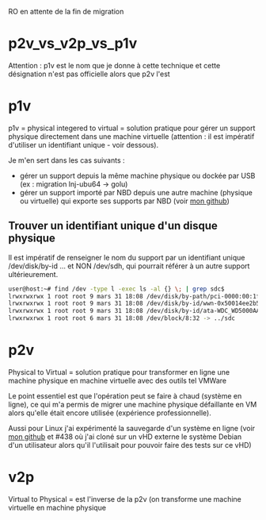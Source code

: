 RO en attente de la fin de migration

















































# p2v_vs_v2p_vs_p1v

Attention : p1v est le nom que je donne à cette technique et cette désignation n'est pas officielle alors que p2v l'est
# p1v
p1v = physical integered to virtual = solution pratique pour gérer un support physique directement dans une machine virtuelle (attention : il est impératif d'utiliser un identifiant unique - voir dessous).

Je m'en sert dans les cas suivants :
* gérer un support depuis la même machine physique ou dockée par USB (ex : migration lnj-ubu64 -> golu)
* gérer un support importé par NBD depuis une autre machine (physique ou virtuelle) qui exporte ses supports par NBD (voir [mon github](https://github.com/lenainjaune/nbd_remote_disk))

## Trouver un identifiant unique d'un disque physique
Il est impératif de renseigner le nom du support par un identifiant unique /dev/disk/by-id ... et NON /dev/sdh, qui pourrait référer à un autre support ultérieurement.

```sh
user@host:~# find /dev -type l -exec ls -al {} \; | grep sdc$
lrwxrwxrwx 1 root root 9 mars 31 18:08 /dev/disk/by-path/pci-0000:00:1f.2-ata-3 -> ../../sdc
lrwxrwxrwx 1 root root 9 mars 31 18:08 /dev/disk/by-id/wwn-0x50014ee2b54b2579 -> ../../sdc
lrwxrwxrwx 1 root root 9 mars 31 18:08 /dev/disk/by-id/ata-WDC_WD5000AAKX-08U6AA0_WD-WCC2ER3N9DL0 -> ../../sdc
lrwxrwxrwx 1 root root 6 mars 31 18:08 /dev/block/8:32 -> ../sdc
```

# p2v
Physical to Virtual = solution pratique pour transformer en ligne une machine physique en machine virtuelle avec des outils tel VMWare

Le point essentiel est que l'opération peut se faire à chaud (système en ligne), ce qui m'a permis de migrer une machine physique défaillante en VM alors qu'elle était encore utilisée (expérience professionnelle).

Aussi pour Linux j'ai expérimenté la sauvegarde d'un système en ligne (voir [mon github](https://github.com/lenainjaune/backup_system_online) et #438 où j'ai cloné sur un vHD externe le système Debian d'un utilisateur alors qu'il l'utilisait pour pouvoir faire des tests sur ce vHD)
# v2p
Virtual to Physical = est l'inverse de la p2v (on transforme une machine virtuelle en machine physique

